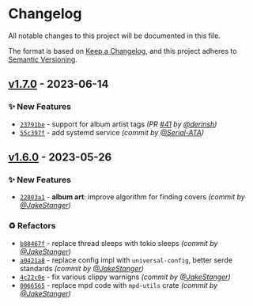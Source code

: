 # Changelog
All notable changes to this project will be documented in this file.

The format is based on [Keep a Changelog](https://keepachangelog.com/en/1.0.0/),
and this project adheres to [Semantic Versioning](https://semver.org/spec/v2.0.0.html).

## [v1.7.0] - 2023-06-14
### :sparkles: New Features
- [`23791be`](https://github.com/JakeStanger/mpd-discord-rpc/commit/23791be7ad5f33a92e15d3d142aef2e325ecf6a4) - support for album artist tags *(PR [#41](https://github.com/JakeStanger/mpd-discord-rpc/pull/41) by [@derinsh](https://github.com/derinsh))*
- [`55c397f`](https://github.com/JakeStanger/mpd-discord-rpc/commit/55c397f2638341b2732e170ffd70beda0968297c) - add systemd service *(commit by [@Serial-ATA](https://github.com/Serial-ATA))*


## [v1.6.0] - 2023-05-26
### :sparkles: New Features
- [`22803a1`](https://github.com/JakeStanger/mpd-discord-rpc/commit/22803a10b916d3b2e603e602939908fac71846fe) - **album art**: improve algorithm for finding covers *(commit by [@JakeStanger](https://github.com/JakeStanger))*

### :recycle: Refactors
- [`b88467f`](https://github.com/JakeStanger/mpd-discord-rpc/commit/b88467f48e193e10d0c8ca7ded84b7d112febf35) - replace thread sleeps with tokio sleeps *(commit by [@JakeStanger](https://github.com/JakeStanger))*
- [`a0421a8`](https://github.com/JakeStanger/mpd-discord-rpc/commit/a0421a8d8dab16193c337d0d103d9b29290ef8a1) - replace config impl with `universal-config`, better serde standards *(commit by [@JakeStanger](https://github.com/JakeStanger))*
- [`4c22c0e`](https://github.com/JakeStanger/mpd-discord-rpc/commit/4c22c0ebc1c6382832566efb9c58498fe086ba75) - fix various clippy warnigns *(commit by [@JakeStanger](https://github.com/JakeStanger))*
- [`0066565`](https://github.com/JakeStanger/mpd-discord-rpc/commit/006656572f679dab18691db4b014d626f3ab5029) - replace mpd code with `mpd-utils` crate *(commit by [@JakeStanger](https://github.com/JakeStanger))*


[v1.6.0]: https://github.com/JakeStanger/mpd-discord-rpc/compare/v1.5.4b...v1.6.0
[v1.7.0]: https://github.com/JakeStanger/mpd-discord-rpc/compare/v1.6.0...v1.7.0